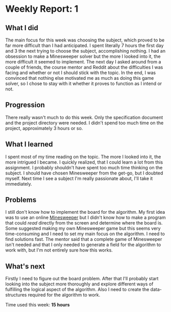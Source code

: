 # Weekly Report: 1

## What I did

The main focus for this week was choosing the subject, which proved to be far more difficult than I had anticipated. I spent literally 7 hours the first day and 3 the next trying to choose the subject, accomplishing nothing. I had an obsession to make a Minesweeper solver but the more I looked into it, the more difficult it seemed to implement. The next day I asked around from a couple of friends, the course mentor and Reddit about the difficulties I was facing and whether or not I should stick with the topic. In the end, I was convinced that nothing else motivated me as much as doing this game solver, so I chose to stay with it whether it proves to function as I intend or not.

## Progression

There really wasn't much to do this week. Only the specification document and the project directory were needed. I didn't spend too much time on the project, approximately 3 hours or so.

## What I learned

I spent most of my time reading on the topic. The more I looked into it, the more intrigued I became. I quickly realized, that I could learn a lot from this assignment. I probably shouldn't have spent too much time thinking on the subject. I should have chosen Minesweeper from the get-go, but I doubted myself. Next time I see a subject I'm really passionate about, I'll take it immediately.

## Problems

I still don't know how to implement the board for the algorithm. My first idea was to use an online [Minesweeper](http://minesweeperonline.com/) but I didn't know how to make a program that could _read_ directly from the screen and determine where the board is. Some suggested making my own Minesweeper game but this seems very time-consuming and I need to set my main focus on the algorithm. I need to find solutions fast. The mentor said that a complete game of Minesweeper isn't needed and that I only needed to generate a field for the algorithm to work with, but I'm not entirely sure how this works.

## What's next

Firstly I need to figure out the board problem. After that I'll probably start looking into the subject more thoroughly and explore different ways of fulfilling the logical aspect of the algorithm. Also I need to create the data-structures required for the algorithm to work.

Time used this week: **15 hours**